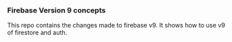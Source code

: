 ### Firebase Version 9 concepts

This repo contains the changes made to firebase v9. It shows how to use v9 of firestore and auth.
